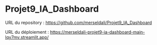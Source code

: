 # Projet9_IA_Dashboard

URL du repository : https://github.com/merseldali/Projet9_IA_Dashboard

URL du déploiement : https://merseldali-projet9-ia-dashboard-main-lqy7mv.streamlit.app/
